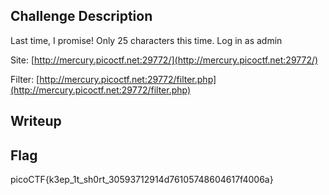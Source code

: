 ## Challenge Description
Last time, I promise! Only 25 characters this time. Log in as admin 

Site: [http://mercury.picoctf.net:29772/](http://mercury.picoctf.net:29772/)

Filter: [http://mercury.picoctf.net:29772/filter.php](http://mercury.picoctf.net:29772/filter.php)

## Writeup


## Flag
picoCTF{k3ep_1t_sh0rt_30593712914d76105748604617f4006a}
